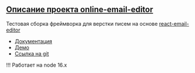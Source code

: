 ## [Описание проекта online-email-editor](https://github.com/fPelyuh/online-email-editor)
Тестовая сборка фреймворка для верстки писем на основе [react-email-editor](https://examples.unlayer.com/email/simple-email/)
- [Документация](https://docs.unlayer.com/docs/getting-started)
- [Демо](https://react-email-editor-demo.netlify.app)
- [Ссылка на git](https://github.com/unlayer/react-email-editor)

!!! Работает на node 16.x